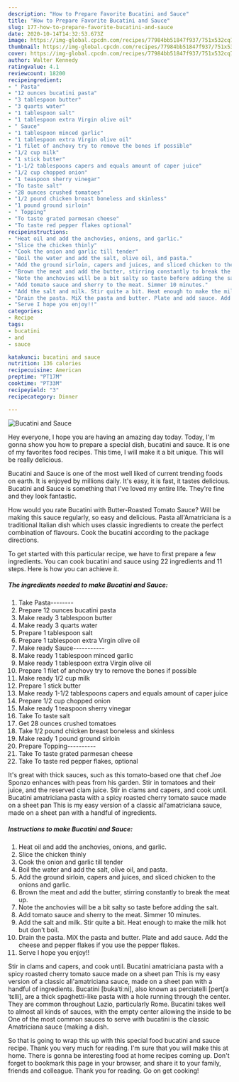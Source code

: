 ```yaml
---
description: "How to Prepare Favorite Bucatini and Sauce"
title: "How to Prepare Favorite Bucatini and Sauce"
slug: 177-how-to-prepare-favorite-bucatini-and-sauce
date: 2020-10-14T14:32:53.673Z
image: https://img-global.cpcdn.com/recipes/77984bb51847f937/751x532cq70/bucatini-and-sauce-recipe-main-photo.jpg
thumbnail: https://img-global.cpcdn.com/recipes/77984bb51847f937/751x532cq70/bucatini-and-sauce-recipe-main-photo.jpg
cover: https://img-global.cpcdn.com/recipes/77984bb51847f937/751x532cq70/bucatini-and-sauce-recipe-main-photo.jpg
author: Walter Kennedy
ratingvalue: 4.1
reviewcount: 18200
recipeingredient:
- " Pasta"
- "12 ounces bucatini pasta"
- "3 tablespoon butter"
- "3 quarts water"
- "1 tablespoon salt"
- "1 tablespoon extra Virgin olive oil"
- " Sauce"
- "1 tablespoon minced garlic"
- "1 tablespoon extra Virgin olive oil"
- "1 filet of anchovy try to remove the bones if possible"
- "1/2 cup milk"
- "1 stick butter"
- "1-1/2 tablespoons capers and equals amount of caper juice"
- "1/2 cup chopped onion"
- "1 teaspoon sherry vinegar"
- "To taste salt"
- "28 ounces crushed tomatoes"
- "1/2 pound chicken breast boneless and skinless"
- "1 pound ground sirloin"
- " Topping"
- "To taste grated parmesan cheese"
- "To taste red pepper flakes optional"
recipeinstructions:
- "Heat oil and add the anchovies, onions, and garlic."
- "Slice the chicken thinly"
- "Cook the onion and garlic till tender"
- "Boil the water and add the salt, olive oil, and pasta."
- "Add the ground sirloin, capers and juices, and sliced chicken to the onions and garlic."
- "Brown the meat and add the butter, stirring constantly to break the meat up."
- "Note the anchovies will be a bit salty so taste before adding the salt."
- "Add tomato sauce and sherry to the meat. Simmer 10 minutes."
- "Add the salt and milk. Stir quite a bit. Heat enough to make the milk hot but don&#39;t boil."
- "Drain the pasta. MiX the pasta and butter. Plate and add sauce. Add the cheese and pepper flakes if you use the pepper flakes."
- "Serve I hope you enjoy!!"
categories:
- Recipe
tags:
- bucatini
- and
- sauce

katakunci: bucatini and sauce 
nutrition: 136 calories
recipecuisine: American
preptime: "PT17M"
cooktime: "PT33M"
recipeyield: "3"
recipecategory: Dinner

---
```



![Bucatini and Sauce](https://img-global.cpcdn.com/recipes/77984bb51847f937/751x532cq70/bucatini-and-sauce-recipe-main-photo.jpg)

Hey everyone, I hope you are having an amazing day today. Today, I'm gonna show you how to prepare a special dish, bucatini and sauce. It is one of my favorites food recipes. This time, I will make it a bit unique. This will be really delicious.

Bucatini and Sauce is one of the most well liked of current trending foods on earth. It is enjoyed by millions daily. It's easy, it is fast, it tastes delicious. Bucatini and Sauce is something that I've loved my entire life. They're fine and they look fantastic.

How would you rate Bucatini with Butter-Roasted Tomato Sauce? Will be making this sauce regularly, so easy and delicious. Pasta all&#39;Amatriciana is a traditional Italian dish which uses classic ingredients to create the perfect combination of flavours. Cook the bucatini according to the package directions.


To get started with this particular recipe, we have to first prepare a few ingredients. You can cook bucatini and sauce using 22 ingredients and 11 steps. Here is how you can achieve it.

<!--inarticleads1-->

##### The ingredients needed to make Bucatini and Sauce:

1. Take  Pasta--------
1. Prepare 12 ounces bucatini pasta
1. Make ready 3 tablespoon butter
1. Make ready 3 quarts water
1. Prepare 1 tablespoon salt
1. Prepare 1 tablespoon extra Virgin olive oil
1. Make ready  Sauce-----------
1. Make ready 1 tablespoon minced garlic
1. Make ready 1 tablespoon extra Virgin olive oil
1. Prepare 1 filet of anchovy try to remove the bones if possible
1. Make ready 1/2 cup milk
1. Prepare 1 stick butter
1. Make ready 1-1/2 tablespoons capers and equals amount of caper juice
1. Prepare 1/2 cup chopped onion
1. Make ready 1 teaspoon sherry vinegar
1. Take To taste salt
1. Get 28 ounces crushed tomatoes
1. Take 1/2 pound chicken breast boneless and skinless
1. Make ready 1 pound ground sirloin
1. Prepare  Topping----------
1. Take To taste grated parmesan cheese
1. Take To taste red pepper flakes, optional


It&#39;s great with thick sauces, such as this tomato-based one that chef Joe Sponzo enhances with peas from his garden. Stir in tomatoes and their juice, and the reserved clam juice. Stir in clams and capers, and cook until. Bucatini amatriciana pasta with a spicy roasted cherry tomato sauce made on a sheet pan This is my easy version of a classic all&#39;amatriciana sauce, made on a sheet pan with a handful of ingredients. 

<!--inarticleads2-->

##### Instructions to make Bucatini and Sauce:

1. Heat oil and add the anchovies, onions, and garlic.
1. Slice the chicken thinly
1. Cook the onion and garlic till tender
1. Boil the water and add the salt, olive oil, and pasta.
1. Add the ground sirloin, capers and juices, and sliced chicken to the onions and garlic.
1. Brown the meat and add the butter, stirring constantly to break the meat up.
1. Note the anchovies will be a bit salty so taste before adding the salt.
1. Add tomato sauce and sherry to the meat. Simmer 10 minutes.
1. Add the salt and milk. Stir quite a bit. Heat enough to make the milk hot but don&#39;t boil.
1. Drain the pasta. MiX the pasta and butter. Plate and add sauce. Add the cheese and pepper flakes if you use the pepper flakes.
1. Serve I hope you enjoy!!


Stir in clams and capers, and cook until. Bucatini amatriciana pasta with a spicy roasted cherry tomato sauce made on a sheet pan This is my easy version of a classic all&#39;amatriciana sauce, made on a sheet pan with a handful of ingredients. Bucatini [bukaˈtiːni], also known as perciatelli [pertʃaˈtɛlli], are a thick spaghetti-like pasta with a hole running through the center. They are common throughout Lazio, particularly Rome. Bucatini takes well to almost all kinds of sauces, with the empty center allowing the inside to be One of the most common sauces to serve with bucatini is the classic Amatriciana sauce (making a dish. 

So that is going to wrap this up with this special food bucatini and sauce recipe. Thank you very much for reading. I'm sure that you will make this at home. There is gonna be interesting food at home recipes coming up. Don't forget to bookmark this page in your browser, and share it to your family, friends and colleague. Thank you for reading. Go on get cooking!
